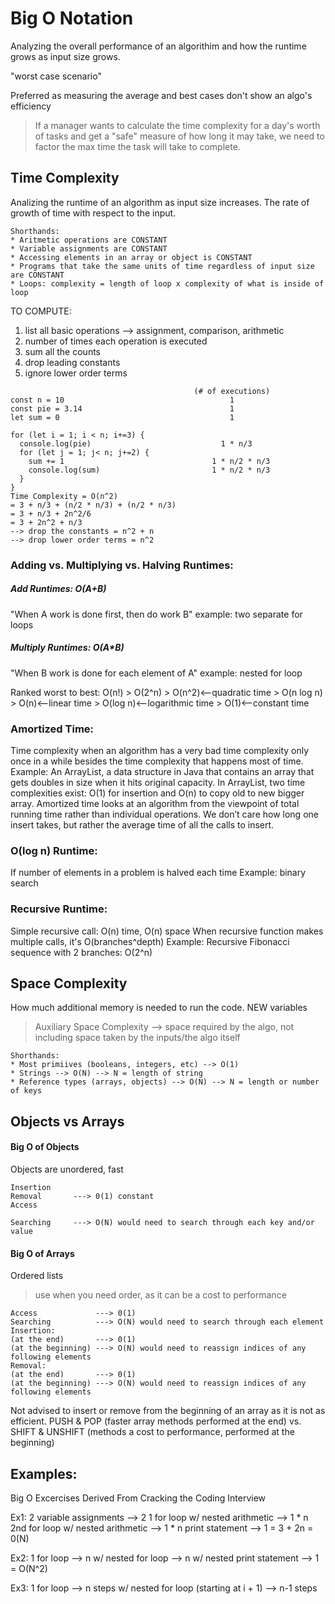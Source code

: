 # Big O Notation

Analyzing the overall performance of an algorithim and how the runtime grows as input size grows.

"worst case scenario"

Preferred as measuring the average and best cases don't show an algo's efficiency
> If a manager wants to calculate the time complexity for a day's worth of tasks and get a "safe" measure of how long it may take, we need to factor the max time the task will take to complete.

## Time Complexity
Analizing the runtime of an algorithm as input size increases.
The rate of growth of time with respect to the input.
```
Shorthands:
* Aritmetic operations are CONSTANT
* Variable assignments are CONSTANT
* Accessing elements in an array or object is CONSTANT
* Programs that take the same units of time regardless of input size are CONSTANT
* Loops: complexity = length of loop x complexity of what is inside of loop
```

TO COMPUTE:
1. list all basic operations --> assignment, comparison, arithmetic
2. number of times each operation is executed
3. sum all the counts
4. drop leading constants
5. ignore lower order terms

```
                                         (# of executions)
const n = 10                                     1
const pie = 3.14                                 1
let sum = 0                                      1

for (let i = 1; i < n; i+=3) {
  console.log(pie)                             1 * n/3
  for (let j = 1; j< n; j+=2) {
    sum += 1                                 1 * n/2 * n/3
    console.log(sum)                         1 * n/2 * n/3
  }
}
Time Complexity = O(n^2)
= 3 + n/3 + (n/2 * n/3) + (n/2 * n/3)
= 3 + n/3 + 2n^2/6
= 3 + 2n^2 + n/3
--> drop the constants = n^2 + n
--> drop lower order terms = n^2
```

### Adding vs. Multiplying vs. Halving Runtimes:

##### Add Runtimes: O(A+B)
"When A work is done first, then do work B"
example: two separate for loops

##### Multiply Runtimes: O(A*B)
"When B work is done for each element of A"
example: nested for loop

Ranked worst to best:
O(n!) > O(2^n) > O(n^2)<--quadratic time > O(n log n) > O(n)<--linear time > O(log n)<--logarithmic time > O(1)<--constant time

### Amortized Time:
Time complexity when an algorithm has a very bad time complexity only once in a while besides the time complexity that happens most of time.
Example: An ArrayList, a data structure in Java that contains an array that gets doubles in size when it hits original capacity.
In ArrayList, two time complexities exist: O(1) for insertion and O(n) to copy old to new bigger array.
Amortized time looks at an algorithm from the viewpoint of total running time rather than individual operations. We don’t care how long one insert takes, but rather the average time of all the calls to insert.

### O(log n) Runtime:
If number of elements in a problem is halved each time
Example: binary search

### Recursive Runtime:
Simple recursive call: O(n) time, O(n) space
When recursive function makes multiple calls, it's O(branches^depth)
Example: Recursive Fibonacci sequence with 2 branches: O(2^n)

## Space Complexity
How much additional memory is needed to run the code.
NEW variables
> Auxiliary Space Complexity --> space required by the algo, not including space taken by the inputs/the algo itself
```
Shorthands:
* Most primiives (booleans, integers, etc) --> O(1)
* Strings --> O(N) --> N = length of string
* Reference types (arrays, objects) --> O(N) --> N = length or number of keys
```
## Objects vs Arrays

#### Big O of Objects
Objects are unordered, fast

```
Insertion
Removal       ---> 0(1) constant
Access

Searching     ---> O(N) would need to search through each key and/or value
```

#### Big O of Arrays
Ordered lists
> use when you need order, as it can be a cost to performance

```
Access             ---> 0(1)
Searching          ---> O(N) would need to search through each element
Insertion:
(at the end)       ---> 0(1)
(at the beginning) ---> O(N) would need to reassign indices of any following elements
Removal:
(at the end)       ---> 0(1)
(at the beginning) ---> O(N) would need to reassign indices of any following elements
```

Not advised to insert or remove from the beginning of an array as it is not as efficient.
PUSH & POP
(faster array methods performed at the end)
vs.
SHIFT & UNSHIFT
(methods a cost to performance, performed at the beginning)

## Examples:
Big O Excercises Derived From Cracking the Coding Interview

Ex1:
2 variable assignments --> 2
1 for loop w/ nested arithmetic --> 1 * n
2nd for loop w/ nested arithmetic --> 1 * n
print statement --> 1
= 3 + 2n = 0(N)

Ex2:
1 for loop --> n
    w/ nested for loop --> n
    w/ nested print statement --> 1
= O(N^2)

Ex3:
1 for loop --> n steps
    w/ nested for loop (starting at i + 1) --> n-1 steps
